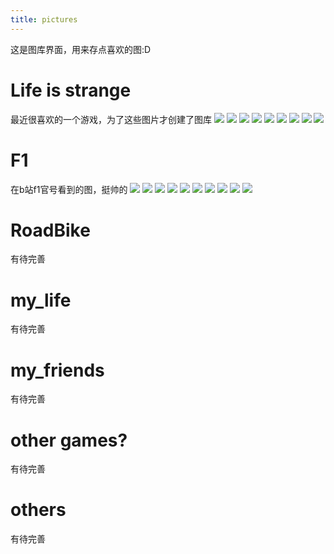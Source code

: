 ```yaml
---
title: pictures
---
```

这是图库界面，用来存点喜欢的图:D

# Life is strange

最近很喜欢的一个游戏，为了这些图片才创建了图库
![](/assets/life_is_strange/big_face_max.png)
![](/assets/life_is_strange/max_caulfield.png)
![](/assets/life_is_strange/max_caulfield_simple.png)
![](/assets/life_is_strange/max_guitar.png)
![](/assets/life_is_strange/max_bedroom.png)
![](/assets/life_is_strange/picture_wall_max.png)
![](/assets/life_is_strange/walk_through_rail.png)
![](/assets/life_is_strange/through_the_storm.png)
![](/assets/life_is_strange/start_ep1.png)

# F1

在b站f1官号看到的图，挺帅的
![](/assets/f1/melbourne_shanghai.avif)
![](/assets/f1/sakura_sakhir.avif)
![](/assets/f1/jeddah_miami.avif)
![](/assets/f1/montreal_monaco.avif)
![](/assets/f1/silverstone_spa.avif)
![](/assets/f1/budapest_zandvoort.avif)
![](/assets/f1/monza_madrid.avif)
![](/assets/f1/baku_singapore.avif)
![](/assets/f1/austin_mexico.avif)
![](/assets/f1/saopaulo_lasvegas.avif)

# RoadBike
有待完善

# my_life
有待完善

# my_friends
有待完善

# other games?
有待完善

# others
有待完善

